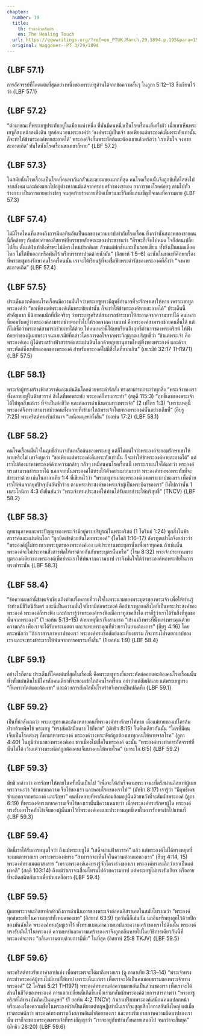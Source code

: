 ```yaml
---
chapter:
  number: 19
  title:
    th: รักษาด้วยสัมผัส
    en: The Healing Touch
  url: https://egwwritings.org/?ref=en_PTUK.March.29.1894.p.195&para=1518.3070
  original: Waggoner--PT 3/29/1894
---
```


## {LBF 57.1}

การอัศจรรย์ที่โดดเด่นที่สุดอย่างหนึ่งของพระเยซูอ่านได้จากข้อความสั้นๆ ในลูกา 5:12–13 ซึ่งเขียนไว้ว่า {LBF 57.1}

## {LBF 57.2}

“ต่อมาขณะที่พระเยซูประทับอยู่ในเมืองแห่งหนึ่ง ที่นั่นมีคนหนึ่งเป็นโรคเรื้อนเต็มทั้งตัว เมื่อเขาเห็นพระเยซูก็ซบหน้าลงถึงดิน ทูลอ้อนวอนพระองค์ว่า ‘องค์พระผู้เป็นเจ้า ขอเพียงแต่พระองค์เต็มพระทัยเท่านั้น ก็จะทำให้ข้าพระองค์หายสะอาดได้’ พระองค์จึงยื่นพระหัตถ์แตะต้องเขาแล้วตรัสว่า ‘เราเต็มใจ จงหายสะอาดเถิด’ ทันใดนั้นโรคเรื้อนของเขาก็หาย” {LBF 57.2}

## {LBF 57.3}

ในสมัยนั้นโรคเรื้อนเป็นโรคที่คนพากันกลัวและขยะแขยงมากที่สุด คนโรคเรื้อนนั้นจึงถูกขับไล่ไสส่งไปจากสังคม และต้องแยกไปอยู่ต่างหากแม้แต่จากครอบครัวของเขาเอง อาการของโรคค่อยๆ ลามไปทั่วร่างกาย เป็นการตายอย่างช้าๆ จนสุดท้ายร่างกายที่บิดเบี้ยวและชีวิตที่แสนเข็ญก็จบลงที่ความตาย {LBF 57.3}

## {LBF 57.4}

ไม่มีโรคไหนที่แสดงถึงการมีมลทินอันเป็นผลของความบาปเท่ากับโรคเรื้อน ยิ่งกว่านั้นสภาพของชายคนนี้ก็คล้ายๆ กับถ้อยคำของอิสยาห์ที่บรรยายลักษณะของประชาชนว่า “ศีรษะก็เจ็บไปหมด ใจก็อ่อนเปลี้ยไปสิ้น ตั้งแต่ฝ่าเท้าถึงศีรษะไม่มีตรงไหนปรกติเลย ล้วนแต่ฟกช้ำและเป็นรอยเฆี่ยน ทั้งยังเป็นแผลเลือดไหล ไม่ได้บีบออกหรือพันไว้ หรือบรรเทาปวดด้วยน้ำมัน” (อิสยาห์ 1:5–6) ฉะนั้นในขณะที่ศึกษาเรื่องที่พระเยซูทรงรักษาคนโรคเรื้อนนั้น เราจะได้เรียนรู้ที่จะเชื่อฟังพระดำรัสของพระองค์ที่สั่งว่า “จงหายสะอาดเถิด” {LBF 57.4}

## {LBF 57.5}

ประเด็นแรกคือคนโรคเรื้อนมีความมั่นใจว่าพระเยซูทรงมีฤทธิ์อำนาจที่จะรักษาเขาให้หาย เพราะเขาทูลพระองค์ว่า “ขอเพียงแต่พระองค์เต็มพระทัยเท่านั้น ก็จะทำให้ข้าพระองค์หายสะอาดได้” ประเด็นนี้สำคัญมาก มีน้อยคนนักที่เชื่อจริงๆ ว่าพระเยซูคริสต์สามารถชำระเขาให้สะอาดจากความบาปได้ คนเหล่านี้ยอมรับอยู่ว่าพระองค์สามารถช่วยคนทั่วไปให้รอดจากความบาป คือพระองค์สามารถช่วยคนอื่นได้ แต่ก็ไม่เชื่อว่าพระองค์สามารถช่วยเขาได้ด้วย ให้คนเหล่านี้ได้บทเรียนถึงฤทธิ์อำนาจของพระคริสต์ ให้ฟังถ้อยคำของผู้เผยพระวจนะเยเรมีย์ที่กล่าวโดยการดลใจจากพระวิญญาณบริสุทธิ์ว่า “ข้าแต่พระเจ้า คือพระองค์เอง ผู้ได้ทรงสร้างฟ้าสวรรค์และแผ่นดินโลกด้วยฤทธานุภาพใหญ่ยิ่งของพระองค์ และด้วยพระหัตถ์ซึ่งเหยียดออกของพระองค์ สำหรับพระองค์ไม่มีสิ่งใดที่ยากเกิน” (เยเรมีย์ 32:17 TH1971) {LBF 57.5}

## {LBF 58.1}

พระเจ้าผู้ทรงสร้างฟ้าสวรรค์และแผ่นดินโลกด้วยพระดำรัสสั่ง ทรงสามารถกระทำทุกสิ่ง “พระเจ้าของเราทั้งหลายอยู่ในฟ้าสวรรค์ สิ่งใดที่พอพระทัย พระองค์ก็ทรงกระทำ” (สดุดี 115:3) “ฤทธิ์เดชของพระเจ้าได้ให้ทุกสิ่งแก่เรา ที่จำเป็นต่อชีวิต และต่อการดำเนินตามทางพระเจ้า” (2 เปโตร 1:3) “เพราะเหตุนี้ พระองค์จึงทรงสามารถช่วยคนทั้งหลายที่เข้ามาใกล้พระเจ้าโดยทางพระองค์นั้นอย่างเต็มที่” (ฮีบรู 7:25) พระคริสต์ทรงรับอำนาจ “เหนือมนุษย์ทั้งสิ้น” (ยอห์น 17:2) {LBF 58.1}

## {LBF 58.2}

คนโรคเรื้อนมั่นใจในฤทธิ์อำนาจอันเหลือล้นของพระเยซู แต่ก็ไม่แน่ใจว่าพระองค์จะยอมรักษาเขาให้หายหรือไม่ เขาจึงทูลว่า “ขอเพียงแต่พระองค์เต็มพระทัยเท่านั้น ก็จะทำให้ข้าพระองค์หายสะอาดได้” แต่เราไม่ต้องมาหาพระองค์ด้วยความกล้าๆ กลัวๆ เหมือนคนโรคเรื้อนนี้ เพราะเราแน่ใจได้เลยว่า พระองค์ทรงสามารถชำระเราได้ นอกจากนั้นพระองค์ได้ทรงให้ตัวอย่างมากมายว่า พระองค์ทรงพอพระทัยที่จะชำระเราด้วย เช่นในกาลาเทีย 1:4 ที่เขียนไว้ว่า “พระเยซูทรงสละพระองค์เองเพราะบาปของเรา เพื่อช่วยเราให้พ้นจากยุคปัจจุบันอันชั่วร้าย ตามพระประสงค์ของพระเจ้าผู้เป็นพระบิดาของเรา” ยิ่งไปกว่านั้น 1 เธสะโลนิกา 4:3 ยังยืนยันว่า “พระเจ้าทรงประสงค์ให้ท่านได้รับการชำระให้บริสุทธิ์” (TNCV) {LBF 58.2}

## {LBF 58.3}

ฤทธานุภาพและพระปัญญาของพระเจ้ามีอยู่ครบบริบูรณ์ในพระคริสต์ (1 โครินธ์ 1:24) ทุกสิ่งในฟ้าสวรรค์และแผ่นดินโลก “ถูกยึดเข้าด้วยกันโดยพระองค์” (โคโลสี 1:16–17) อัครทูตเปาโลจึงกล่าวว่า “พระองค์ผู้ไม่ทรงหวงพระบุตรของพระองค์เอง แต่ประทานพระบุตรนั้นเพื่อเราทุกคน ถ้าเช่นนั้น พระองค์จะไม่ประทานสิ่งสารพัดให้เราด้วยกันกับพระบุตรนั้นหรือ” (โรม 8:32) พระเจ้าประทานพระบุตรองค์เดียวของพระองค์เพื่อชำระเราให้พ้นจากความบาป เราจึงมั่นใจได้ว่าพระองค์พอพระทัยในการทรงชำระนั้น {LBF 58.3}

## {LBF 58.4}

“ข้อความเหล่านี้ข้าพเจ้าเขียนถึงท่านทั้งหลายที่วางใจในพระนามของพระบุตรของพระเจ้า เพื่อให้ท่านรู้ว่าท่านมีชีวิตนิรันดร์ และนี่เป็นความมั่นใจที่เรามีต่อพระองค์ คือถ้าเราทูลขอสิ่งใดที่เป็นพระประสงค์ของพระองค์ พระองค์ก็ทรงฟัง และถ้าเรารู้ว่าพระองค์ทรงฟังเมื่อเราทูลขอสิ่งใด เราก็รู้ว่าเราได้รับสิ่งที่ทูลขอนั้นจากพระองค์” (1 ยอห์น 5:13–15) ด้วยเหตุนี้เราจึงสามารถ “เข้ามาถึงพระที่นั่งแห่งพระคุณด้วยความกล้า เพื่อเราจะได้รับพระเมตตา และจะพบพระคุณที่ช่วยเราในยามต้องการ” (ฮีบรู 4:16) โดยตระหนักว่า “ถ้าเราสารภาพบาปของเรา พระองค์ทรงซื่อสัตย์และเที่ยงธรรม ก็จะทรงโปรดยกบาปของเรา และจะทรงชำระเราให้พ้นจากการอธรรมทั้งสิ้น” (1 ยอห์น 1:9) {LBF 58.4}

## {LBF 59.1}

อย่างไรก็ตาม ประเด็นที่โดดเด่นที่สุดในเรื่องนี้ คือพระเยซูทรงยื่นพระหัตถ์ออกแตะต้องคนโรคเรื้อนนั้น ทั่วทั้งแผ่นดินไม่มีใครสักคนเดียวที่จะยอมเข้าใกล้คนโรคเรื้อน อย่าว่าแต่สัมผัสเลย แต่พระเยซูทรง “ยื่นพระหัตถ์แตะต้องเขา” และด้วยการสัมผัสนั้นโรคร้ายจึงหายเป็นปลิดทิ้ง {LBF 59.1}

## {LBF 59.2}

เป็นที่น่าสังเกตว่า พระเยซูทรงแตะต้องหลายคนที่พระองค์ทรงรักษาให้หาย เมื่อแม่ยายของเปโตรล้มป่วยด้วยพิษไข้ พระเยซู “ทรงสัมผัสมือนาง ไข้ก็หาย” (มัทธิว 8:15) ในคืนเดียวกันนั้น “ใครที่มีคนเจ็บเป็นโรคต่างๆ ก็พามาหาพระองค์ พระองค์วางพระหัตถ์ถูกต้องเขาทุกคนให้หายจากโรค” (ลูกา 4:40) ในภูมิลำเนาของพระองค์เอง ชาวเมืองไม่เชื่อในพระองค์ ฉะนั้น “พระองค์ทรงทำการอัศจรรย์ที่นั่นไม่ได้ เว้นแต่วางพระหัตถ์ถูกต้องคนเจ็บบางคนให้หายโรค” (มาระโก 6:5) {LBF 59.2}

## {LBF 59.3}

มัทธิวกล่าวว่า การรักษาให้หายในครั้งนั้นเป็นไป “เพื่อจะให้สำเร็จตามพระวจนะที่ตรัสผ่านอิสยาห์ผู้เผยพระวจนะว่า ‘ท่านแบกความเจ็บไข้ของเรา และหอบโรคของเราไป’” (มัทธิว 8:17) เรารู้ว่า “มีฤทธิ์เดชซ่านออกจากพระองค์ และรักษา” คนทั้งหลายที่พากันห้อมล้อมอยู่นั้นด้วยหวังที่จะสัมผัสพระองค์ (ลูกา 6:19) ที่พระองค์ทรงแบกความเจ็บไข้ของเรานั้นมีความหมายว่า เมื่อพระองค์ทรงรักษาผู้ใด พระองค์ทรงรับเอาโรคภัยไข้เจ็บของผู้นั้นมาไว้ที่พระองค์เองและประทานฤทธิ์เดชในการรักษาเข้าไปแทนที่ {LBF 59.3}

## {LBF 59.4}

บัดนี้เราได้รับการหนุนใจว่า ถึงแม้พระเยซูได้ “เสด็จผ่านฟ้าสวรรค์” แล้ว แต่พระองค์ไม่ได้ทรงหยุดที่จะเมตตาพวกเรา เพราะพระองค์ทรง “สามารถจะเห็นใจในความอ่อนแอของเรา” (ฮีบรู 4:14, 15) พระองค์ทรงเมตตาสงสาร “เพราะพระองค์เองทรงรู้จักโครงร่างของเรา พระองค์ทรงระลึกว่าเราเป็นแต่ผงคลี” (สดุดี 103:14) ถึงแม้ว่าเราจะเสื่อมโทรมไปด้วยความบาป แต่พระเยซูไม่ทรงรังเกียจ หรืออายที่จะติดสนิทกับเราเพื่อช่วยเหลือเรา {LBF 59.4}

## {LBF 59.5}

ผู้เผยพระวจนะอิสยาห์กล่าวถึงการดำเนินการของพระเจ้าต่อคนอิสราเอลในสมัยโบราณว่า “พระองค์ทุกข์พระทัยในความทุกข์ทั้งหมดของเขา” (อิสยาห์ 63:9) ทุกวันนี้ก็เช่นกัน นกอินทรีพยุงลูกไว้ด้วยปีกของมันฉันใด พระองค์ทรงอุ้มชูเราไว้ ทั้งทรงแบกเอาความบาปและความเศร้าของเราไปฉันนั้น พระองค์ทรงรับมันไว้ในพระองค์ ความบาปและความเศร้าของเราจึงถูกกลืนหายไปโดยวิธีการเดียวกันนี้ที่พระองค์จะทรง “กลืนความตายด้วยการมีชัย” ในที่สุด (อิสยาห์ 25:8 TKJV) {LBF 59.5}

## {LBF 59.6}

พระคริสต์ทรงรับเอาคำสาปแช่ง เพื่อพระพรจะได้มาถึงพวกเรา (ดู กาลาเทีย 3:13–14) “พระเจ้าทรงกระทำพระองค์ผู้ทรงไม่มีบาปให้บาป เพราะเห็นแก่เรา เพื่อเราจะได้เป็นคนชอบธรรมของพระเจ้าทางพระองค์” (2 โครินธ์ 5:21 TH1971) พระองค์ทรงทนต่อความตายอันเป็นส่วนของเรา เพื่อเราจะได้ส่วนในชีวิตของพระองค์ การแลกเปลี่ยนนี้เกิดขึ้นเมื่อเรามาสัมผัสพระองค์ด้วยการสารภาพว่า “พระเยซูคริสต์ได้ทรงบังเกิดเป็นมนุษย์” (1 ยอห์น 4:2 TNCV) ถ้าเราเปรียบพระองค์เสมือนคนแปลกหน้าหรือมองเรื่องความเชื่อในพระองค์ว่าเป็นเพียงแต่ทฤษฎีเท่านั้นเราก็จะสูญเสียโอกาสอันยิ่งใหญ่ แต่เมื่อเราตระหนักว่า พระองค์ทรงทราบถึงสภาพอันต่ำต้อยของเรา และทรงรับเอาสภาพความผิดบาปของเรานั้น เราก็จะขอบพระคุณพระเจ้าที่ทรงสัญญาว่า “เราจะอยู่กับท่านทั้งหลายเสมอไป จนกว่าจะสิ้นยุค” (มัทธิว 28:20) {LBF 59.6}
